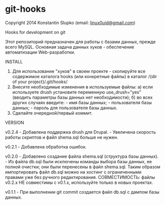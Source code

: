 git-hooks
=========

  Copyright 2014  Konstantin Slupko (email: linux0uid@gmail.com)


Hooks for development on git

Этот репозиторий предназначен для работы с базами данных, прежде всего MySQL.
Основная задача данных хуков - обеспечение автоматизации Web-разработки.


INSTALL

1. Для использование "хуков" в своем проекте - скопируйте все содержимое каталога hooks (или конкретные файлы) в каталог /{dir of your project}/.git/hooks/
2. Внесите необходимые изменения в используемые файлы:
    a) если используете drush установите переменную use_drush="yes" (вводить параметры базы данных нет необходимости);
    б) во всех других случаях введите:
        - имя базы данных;
        - пользователя базы данных;
        - пароль для пользователя базы данных.
3. Сделайте очередной/первый коммит.


VERSION

v0.2.4	- Добавлена поддержка drush для Drupal.
        - Увеличена скорость работы скриптов и файл shema.sql больше не нужен.

v0.2.1	- Добавлена обработка ошибок.

v0.2.0	- Добавлено создание файла shema.sql (структура базы данных).
	- Из файла db.sql были исключены команды выбора базы данных, ее полной очистки; они были перенесены в файл shema.sql. Таким образом импортировать файл db.sql можно на хостинг с ограниченными правами уже без ручного редактирования.
	СОВМЕСТИМОСТЬ: файлы v0.2.x НЕ совместимы с v0.1.x, используйте только в новых проектах.

v0.1.1	- При выполнении git commit создается файл db.sql с дампом базы данных.
